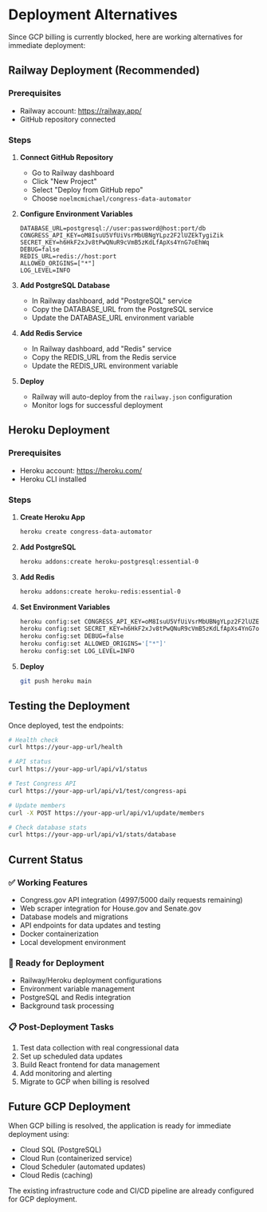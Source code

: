 # Deployment Alternatives

Since GCP billing is currently blocked, here are working alternatives for immediate deployment:

## Railway Deployment (Recommended)

### Prerequisites
- Railway account: https://railway.app/
- GitHub repository connected

### Steps
1. **Connect GitHub Repository**
   - Go to Railway dashboard
   - Click "New Project"
   - Select "Deploy from GitHub repo"
   - Choose `noelmcmichael/congress-data-automator`

2. **Configure Environment Variables**
   ```
   DATABASE_URL=postgresql://user:password@host:port/db
   CONGRESS_API_KEY=oM8IsuU5VfUiVsrMbUBNgYLpz2F2lUZEkTygiZik
   SECRET_KEY=h6HkF2xJv8tPwQNuR9cVmB5zKdLfApXs4YnG7oEhWq
   DEBUG=false
   REDIS_URL=redis://host:port
   ALLOWED_ORIGINS=["*"]
   LOG_LEVEL=INFO
   ```

3. **Add PostgreSQL Database**
   - In Railway dashboard, add "PostgreSQL" service
   - Copy the DATABASE_URL from the PostgreSQL service
   - Update the DATABASE_URL environment variable

4. **Add Redis Service**
   - In Railway dashboard, add "Redis" service  
   - Copy the REDIS_URL from the Redis service
   - Update the REDIS_URL environment variable

5. **Deploy**
   - Railway will auto-deploy from the `railway.json` configuration
   - Monitor logs for successful deployment

## Heroku Deployment

### Prerequisites
- Heroku account: https://heroku.com/
- Heroku CLI installed

### Steps
1. **Create Heroku App**
   ```bash
   heroku create congress-data-automator
   ```

2. **Add PostgreSQL**
   ```bash
   heroku addons:create heroku-postgresql:essential-0
   ```

3. **Add Redis**
   ```bash
   heroku addons:create heroku-redis:essential-0
   ```

4. **Set Environment Variables**
   ```bash
   heroku config:set CONGRESS_API_KEY=oM8IsuU5VfUiVsrMbUBNgYLpz2F2lUZEkTygiZik
   heroku config:set SECRET_KEY=h6HkF2xJv8tPwQNuR9cVmB5zKdLfApXs4YnG7oEhWq
   heroku config:set DEBUG=false
   heroku config:set ALLOWED_ORIGINS='["*"]'
   heroku config:set LOG_LEVEL=INFO
   ```

5. **Deploy**
   ```bash
   git push heroku main
   ```

## Testing the Deployment

Once deployed, test the endpoints:

```bash
# Health check
curl https://your-app-url/health

# API status
curl https://your-app-url/api/v1/status

# Test Congress API
curl https://your-app-url/api/v1/test/congress-api

# Update members
curl -X POST https://your-app-url/api/v1/update/members

# Check database stats
curl https://your-app-url/api/v1/stats/database
```

## Current Status

### ✅ Working Features
- Congress.gov API integration (4997/5000 daily requests remaining)
- Web scraper integration for House.gov and Senate.gov
- Database models and migrations
- API endpoints for data updates and testing
- Docker containerization
- Local development environment

### 🔄 Ready for Deployment
- Railway/Heroku deployment configurations
- Environment variable management
- PostgreSQL and Redis integration
- Background task processing

### 📋 Post-Deployment Tasks
1. Test data collection with real congressional data
2. Set up scheduled data updates
3. Build React frontend for data management
4. Add monitoring and alerting
5. Migrate to GCP when billing is resolved

## Future GCP Deployment

When GCP billing is resolved, the application is ready for immediate deployment using:
- Cloud SQL (PostgreSQL)
- Cloud Run (containerized service)
- Cloud Scheduler (automated updates)
- Cloud Redis (caching)

The existing infrastructure code and CI/CD pipeline are already configured for GCP deployment.